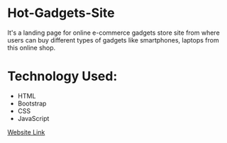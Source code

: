# Hot-Gadgets-Site
It's a landing page for online e-commerce gadgets store site from where users can buy different types of gadgets like smartphones, laptops from this online shop. 
# Technology Used: <br>
<ul>
<li>HTML </li>
<li>Bootstrap </li>
<li>CSS </li>
<li>JavaScript </li>

</ul>


  <a href="https://nihalmorshed.github.io/Hot-Gadgets-Site/">Website Link</a>
